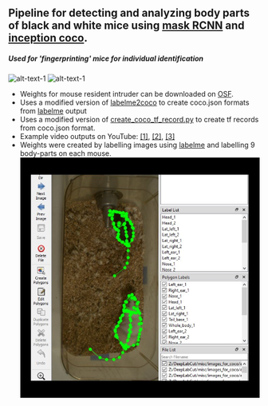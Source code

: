 ## Pipeline for detecting and analyzing body parts of black and white mice using [mask RCNN](https://github.com/matterport/Mask_RCNN) and [inception coco](https://github.com/tensorflow/models/blob/master/research/object_detection/g3doc/detection_model_zoo.md).
##### Used for 'fingerprinting' mice for individual identification
![alt-text-1](images/maskedrcnn_mice.gif "Mask RCNN")
![alt-text-1](images/heads_maskRCNN.gif "Mask RCNN2")
* Weights for mouse resident intruder can be downloaded on [OSF](https://osf.io/6hpdf/). 
* Uses a modified version of [labelme2coco](https://github.com/wkentaro/labelme/blob/master/examples/instance_segmentation/labelme2coco.py) to create coco.json formats from [labelme](https://github.com/wkentaro/labelme) output
* Uses a modified version of [create_coco_tf_record.py](https://github.com/tensorflow/models/blob/master/research/object_detection/dataset_tools/create_coco_tf_record.py) to create tf records from coco.json format.
* Example video outputs on YouTube: [[1]](https://www.youtube.com/watch?v=Q_vL_WA1RY0&t=9s), [[2]](https://youtu.be/ay9jaRazpZc), [[3]](https://youtu.be/aarIfZM6sHU)
* Weights were created by labelling images using [labelme](https://github.com/wkentaro/labelme) and labelling 9 body-parts on each mouse.
![alt-text-1](images/labelme_example.jpg "body parts tracked")



 



 

   


 
 


  
